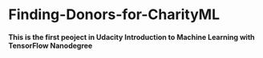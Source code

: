 # Finding-Donors-for-CharityML

#### This is the first peoject in Udacity Introduction to Machine Learning with TensorFlow Nanodegree